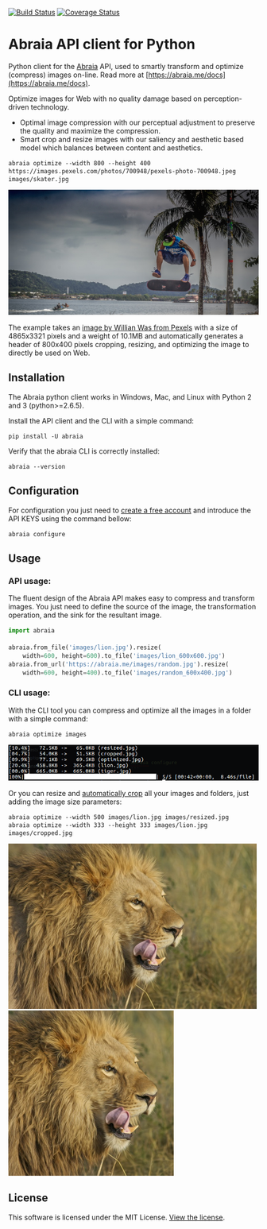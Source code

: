 [![Build Status](https://travis-ci.org/abraia/abraia-python.svg)](https://travis-ci.org/abraia/abraia-python)
[![Coverage Status](https://coveralls.io/repos/github/abraia/abraia-python/badge.svg?branch=develop)](https://coveralls.io/github/abraia/abraia-python?branch=develop)

# Abraia API client for Python

Python client for the [Abraia](https://abraia.me) API, used to smartly
transform and optimize (compress) images on-line. Read more at
[https://abraia.me/docs](https://abraia.me/docs).

Optimize images for Web with no quality damage based on perception-driven
technology.

* Optimal image compression with our perceptual adjustment to preserve the
quality and maximize the compression.
* Smart crop and resize images with our saliency and aesthetic based model
which balances between content and aesthetics.

```
abraia optimize --width 800 --height 400 https://images.pexels.com/photos/700948/pexels-photo-700948.jpeg images/skater.jpg
```

![Optimized and smart cropped skater](./images/skater.jpg)

The example takes an [image by Willian Was from Pexels](https://www.pexels.com/photo/f-s-flip-700948/)
with a size of 4865x3321 pixels and a weight of 10.1MB and automatically
generates a header of 800x400 pixels cropping, resizing, and optimizing the
image to directly be used on Web.

## Installation

The Abraia python client works in Windows, Mac, and Linux with Python 2 and 3
(python>=2.6.5).

Install the API client and the CLI with a simple command:

```
pip install -U abraia
```

Verify that the abraia CLI is correctly installed:

```
abraia --version
```

## Configuration

For configuration you just need to [create a free account](https://abraia.me/login)
and introduce the API KEYS using the command bellow:

```
abraia configure
```

## Usage

### API usage:

The fluent design of the Abraia API makes easy to compress and transform
images. You just need to define the source of the image, the transformation
operation, and the sink for the resultant image.

```python
import abraia

abraia.from_file('images/lion.jpg').resize(
    width=600, height=600).to_file('images/lion_600x600.jpg')
abraia.from_url('https://abraia.me/images/random.jpg').resize(
    width=600, height=400).to_file('images/random_600x400.jpg')
```

### CLI usage:

With the CLI tool you can compress and optimize all the images in a folder with
a simple command:

```
abraia optimize images
```

![Batch output](./images/batch_output.png)

Or you can resize and [automatically crop](https://abraia.me/docs/smartcrop)
all your images and folders, just adding the image size parameters:

```
abraia optimize --width 500 images/lion.jpg images/resized.jpg
abraia optimize --width 333 --height 333 images/lion.jpg images/cropped.jpg
```

![Resized lion](./images/resized.jpg)
![Cropped lion](./images/cropped.jpg)

## License

This software is licensed under the MIT License. [View the license](LICENSE).
